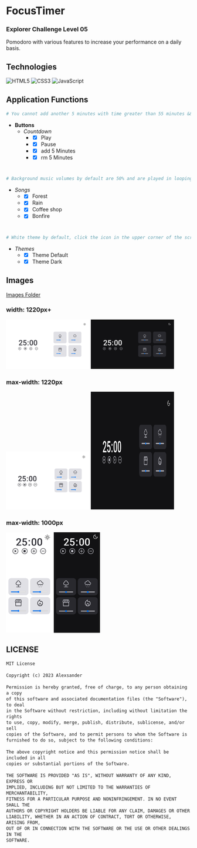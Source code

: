 # FocusTimer

### Explorer Challenge Level 05
Pomodoro with various features to increase your performance on a daily basis. 
## Technologies

![HTML5](https://img.shields.io/badge/html5-%23E34F26.svg?style=for-the-badge&logo=html5&logoColor=white)
![CSS3](https://img.shields.io/badge/css3-%231572B6.svg?style=for-the-badge&logo=css3&logoColor=white)
![JavaScript](https://img.shields.io/badge/javascript-%23323330.svg?style=for-the-badge&logo=javascript&logoColor=%23F7DF1E)

## Application Functions
```sh
# You cannot add another 5 minutes with time greater than 55 minutes && You cannot decrease the time if it is less than 5 minutes 
```
- **Buttons**
  - *Countdown*
     - - [x] Play
     - - [x] Pause
     - - [x] add 5 Minutes
     - - [x] rm 5 Minutes

#

```sh
# Background music volumes by default are 50% and are played in looping
```
  - *Songs*
     - - [x] Forest
     - - [x] Rain
     - - [x] Coffee shop
     - - [x] Bonfire

#
```sh
# White theme by default, click the icon in the upper corner of the screen to change
```
   - *Themes*
     - - [x] Theme Default
     - - [x] Theme Dark

## Images
<a href=".github/img/">Images Folder</a>

### width: 1220px+

<div>
 <img src="./.github/img/large.png" width="45%"  />
 <img src="./.github/img/largeDark.png" width="45%" />
</div>

### max-width: 1220px

<div>
 <img src="./.github/img/%20small.png" width="45%"   />
 <img src="./.github/img/smallDark.png" width="45%" height="320vh"/>
</div>

### max-width: 1000px

<div>
  <img src="./.github/img/mobile.png" width="25%"  />
  
  <img src="./.github/img/mobileDark.png" width="25%" />
</div>

## LICENSE
```
MIT License

Copyright (c) 2023 Alexsander

Permission is hereby granted, free of charge, to any person obtaining a copy
of this software and associated documentation files (the "Software"), to deal
in the Software without restriction, including without limitation the rights
to use, copy, modify, merge, publish, distribute, sublicense, and/or sell
copies of the Software, and to permit persons to whom the Software is
furnished to do so, subject to the following conditions:

The above copyright notice and this permission notice shall be included in all
copies or substantial portions of the Software.

THE SOFTWARE IS PROVIDED "AS IS", WITHOUT WARRANTY OF ANY KIND, EXPRESS OR
IMPLIED, INCLUDING BUT NOT LIMITED TO THE WARRANTIES OF MERCHANTABILITY,
FITNESS FOR A PARTICULAR PURPOSE AND NONINFRINGEMENT. IN NO EVENT SHALL THE
AUTHORS OR COPYRIGHT HOLDERS BE LIABLE FOR ANY CLAIM, DAMAGES OR OTHER
LIABILITY, WHETHER IN AN ACTION OF CONTRACT, TORT OR OTHERWISE, ARISING FROM,
OUT OF OR IN CONNECTION WITH THE SOFTWARE OR THE USE OR OTHER DEALINGS IN THE
SOFTWARE.
```

